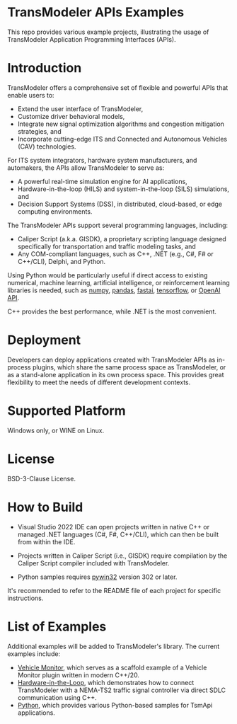 # TransModeler APIs Examples
This repo provides various example projects,  illustrating the usage of TransModeler Application Programming Interfaces (APIs).

# Introduction
TransModeler offers a comprehensive set of flexible and powerful APIs that enable users to:
- Extend the user interface of TransModeler, 
- Customize driver behavioral models,
- Integrate new signal optimization algorithms and congestion mitigation strategies, and 
- Incorporate cutting-edge ITS and Connected and Autonomous Vehicles (CAV) technologies. 

For ITS system integrators, hardware system manufacturers, and automakers, the APIs allow TransModeler to serve as:
- A powerful real-time simulation engine for AI applications, 
- Hardware-in-the-loop (HILS) and system-in-the-loop  (SILS) simulations, and 
- Decision Support Systems (DSS), in distributed, cloud-based, or edge computing environments.

The TransModeler APIs support several programming languages, including:
- Caliper Script (a.k.a. GISDK), a proprietary scripting language designed specifically for transportation and traffic modeling tasks, and 
- Any COM-compliant languages, such as C++, .NET (e.g., C#, F# or C++/CLI), Delphi, and Python. 

Using Python would be particularly useful if direct access to existing numerical, machine learning, artificial intelligence, or reinforcement learning libraries is needed, such as [numpy](https://numpy.org/), [pandas](https://pandas.pydata.org/), [fastai](https://github.com/fastai/fastai), [tensorflow](https://pypi.org/project/tensorflow/), or [OpenAI API](https://platform.openai.com/).

C++ provides the best performance, while .NET is the most convenient.

# Deployment
Developers can deploy applications created with TransModeler APIs as in-process plugins, which share the same process space as TransModeler, or as a stand-alone application in its own process space. This provides great flexibility to meet the needs of different development contexts.

# Supported Platform
Windows only, or WINE on Linux.

# License
BSD-3-Clause License.

# How to Build

- Visual Studio 2022 IDE can open projects written in native C++ or managed .NET languages (C#, F#, C++/CLI), which can then be built from within the IDE. 

- Projects written in Caliper Script (i.e., GISDK) require compilation by the Caliper Script compiler included with TransModeler. 

- Python samples requires [pywin32](https://pypi.org/project/pywin32/) version 302 or later.

It's recommended to refer to the README file of each project for specific instructions.

# List of Examples

Additional examples will be added to TransModeler's library. The current examples include:

- [Vehicle Monitor](https://github.com/Caliper-Corporation/TsmAPIsExamples/tree/main/VehicleMonitor), which serves as a scaffold example of a Vehicle Monitor plugin written in modern C++/20.
- [Hardware-in-the-Loop](https://github.com/Caliper-Corporation/TsmAPIsExamples/tree/main/HILS), which demonstrates how to connect TransModeler with a NEMA-TS2 traffic signal controller via direct SDLC communication using C++.
- [Python](https://github.com/Caliper-Corporation/TsmAPIsExamples/tree/main/Python), which provides various Python-based samples for TsmApi applications.
